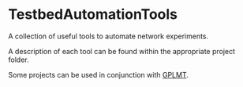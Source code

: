 # TestbedAutomationTools

A collection of useful tools to automate network experiments.

A description of each tool can be found within the appropriate project folder.

Some projects can be used in conjunction with [GPLMT](https://github.com/docmalloc/gplmt).
